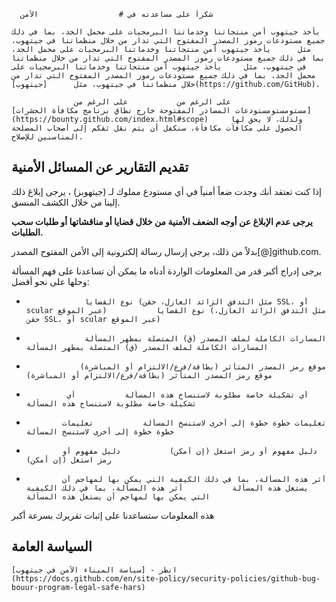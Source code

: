       شكراً على مساعدته في #                  الأمن                      

    يأخذ جيتهوب أمن منتجاتنا وخدماتنا البرمجيات على محمل الجد، بما في ذلك جميع مستودعات رموز المصدر المفتوح التي تدار من خلال منظماتنا في جيتهوب، مثل      يأخذ جيتهوب أمن منتجاتنا وخدماتنا البرمجيات على محمل الجد، بما في ذلك جميع مستودعات رموز المصدر المفتوح التي تدار من خلال منظماتنا في جيتهوب، مثل     يأخذ جيتهوب أمن منتجاتنا وخدماتنا البرمجيات على محمل الجد، بما في ذلك جميع مستودعات رموز المصدر المفتوح التي تدار من خلال منظماتنا في جيتهوب، مثل      [جيتهوب](https://github.com/GitHub).

                  على الرغم من           على الرغم من       [مستومستومستودعات المصادر المفتوحة خارج نطاق برنامج مكافأة الحشرات](https://bounty.github.com/index.html#scope)     ولذلك، لا يحق لها الحصول على مكافآت مكافأة، سنكفل أن يتم نقل ثقكم إلى أصحاب المصلحة المناسبين للإصلاح.                         

##                            تقديم التقارير عن المسائل الأمنية                          

إذا كنت تعتقد أنك وجدت ضعاً أمنياً في أي مستودع مملوك لـ (جيتهوبز) ، يرجى إبلاغ ذلك إلينا من خلال الكشف المنسق.

**يرجى عدم الإبلاغ عن أوجه الضعف الأمنية من خلال قضايا أو مناقشاتها أو طلبات سحب الطلبات.**

بدلاً من ذلك، يرجى إرسال رسالة إلكترونية إلى الأمن المفتوح المصدر[@]github.com.

يرجى إدراج أكبر قدر من المعلومات الواردة أدناه ما يمكن أن تساعدنا على فهم المسألة وحلها على نحو أفضل:

  *                  نوع القضايا (مثل التدفق الزائد العازل، حقن SSL، أو scular عبر الموقع)           نوع القضايا (مثل التدفق الزائد العازل، حقن SSL، أو scular عبر الموقع)                          
  *                  المسارات الكاملة لملف المصدر (ق) المتصلة بمظهر المسألة           المسارات الكاملة لملف المصدر (ق) المتصلة بمظهر المسألة                          
  *                 موقع رمز المصدر المتأثر (بطاقة/فرع/الالتزام أو المباشرة)           موقع رمز المصدر المتأثر (بطاقة/فرع/الالتزام أو المباشرة)                         
  *              أي تشكيلة خاصة مطلوبة لاستنساخ هذه المسألة           أي تشكيلة خاصة مطلوبة لاستنساخ هذه المسألة                      
  *             تعليمات خطوة خطوة إلى أخرى لاستنسخ المسألة           تعليمات خطوة خطوة إلى أخرى لاستنسخ المسألة                     
  *             دليل مفهوم أو رمز استغل (إن أمكن)           دليل مفهوم أو رمز استغل (إن أمكن)                     
  *             أثر هذه المسألة، بما في ذلك الكيفية التي يمكن بها لمهاجم أن يستغل هذه المسألة           أثر هذه المسألة، بما في ذلك الكيفية التي يمكن بها لمهاجم أن يستغل هذه المسألة                     

هذه المعلومات ستساعدنا على إثبات تقريرك بسرعة أكبر

##                       السياسة العامة                     

    انظر - [سياسة الميناء الآمن في جيتهوب] (https://docs.github.com/en/site-policy/security-policies/github-bug-bouur-program-legal-safe-hars)

